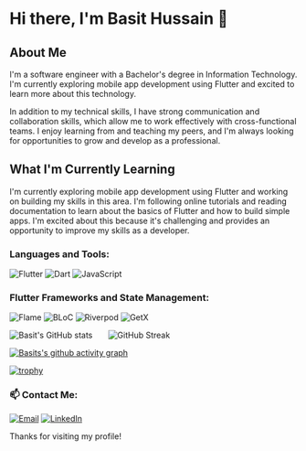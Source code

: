 # Hi there, I'm Basit Hussain 👋

## About Me
I'm a software engineer with a Bachelor's degree in Information Technology. I'm currently exploring mobile app development using Flutter and excited to learn more about this technology.

In addition to my technical skills, I have strong communication and collaboration skills, which allow me to work effectively with cross-functional teams. I enjoy learning from and teaching my peers, and I'm always looking for opportunities to grow and develop as a professional.

## What I'm Currently Learning
I'm currently exploring mobile app development using Flutter and working on building my skills in this area. I'm following online tutorials and reading documentation to learn about the basics of Flutter and how to build simple apps. I'm excited about this because it's challenging and provides an opportunity to improve my skills as a developer.

### Languages and Tools:
![Flutter](https://img.shields.io/badge/Flutter-02569B?style=flat-square&logo=flutter&logoColor=white)
![Dart](https://img.shields.io/badge/Dart-0175C2?style=flat-square&logo=dart&logoColor=white)
![JavaScript](https://img.shields.io/badge/JavaScript-F7DF1E?style=flat-square&logo=javascript&logoColor=black)

### Flutter Frameworks and State Management:
![Flame](https://img.shields.io/badge/Flame-EE1E46?style=flat-square&color=EE1E46)
![BLoC](https://img.shields.io/badge/BLoC-0091EA?style=flat-square&color=0091EA)
![Riverpod](https://img.shields.io/badge/Riverpod-42A5F5?style=flat-square&color=42A5F5)
![GetX](https://img.shields.io/badge/GetX-87CEEB?style=flat-square&color=87CEEB)


![Basit's GitHub stats](https://github-readme-stats.vercel.app/api?username=basit-h&show_icons=true&theme=gruvbox)  &nbsp;&nbsp; &nbsp;&nbsp;  ![GitHub Streak](https://github-readme-streak-stats.herokuapp.com/?user=basit-h&theme=gruvbox)

[![Basits's github activity graph](https://github-readme-activity-graph.vercel.app/graph?username=basit-h&theme=gruvbox)](https://github.com/basit-h/github-readme-activity-graph)

[![trophy](https://github-profile-trophy.vercel.app/?username=basit-h&theme=onedark)](https://github.com/ryo-ma/github-profile-trophy)

### 📫 Contact Me:
[![Email](https://img.shields.io/badge/Email-D14836?style=flat-square&logo=gmail&logoColor=white)](mailto:basit.hussain47@gmail.com)
[![LinkedIn](https://img.shields.io/badge/LinkedIn-0077B5?style=flat-square&logo=linkedin&logoColor=white)](https://www.linkedin.com/in/basit-hussain-/)


Thanks for visiting my profile!
